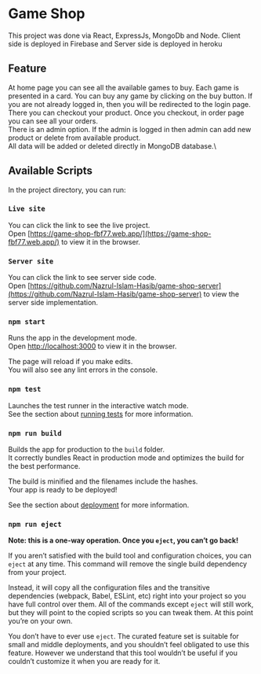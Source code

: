 # Game Shop

This project was done via React, ExpressJs, MongoDb and Node. Client side is deployed in Firebase and Server side is deployed in heroku

## Feature

At home page you can see all the available games to buy. Each game is presented in a card. You can buy any game by clicking on the buy button. If you are not already logged in, then you will be redirected to the login page. There you can checkout your product. Once you checkout, in order page you can see all your orders.\
There is an admin option. If the admin is logged in then admin can add new product or delete from available product.\
All data will be added or deleted directly in MongoDB database.\
## Available Scripts

In the project directory, you can run:

### `Live site`

You can click the link to see the live project.\
Open [https://game-shop-fbf77.web.app/](https://game-shop-fbf77.web.app/) to view it in the browser.

### `Server site`

You can click the link to see server side code.\
Open [https://github.com/Nazrul-Islam-Hasib/game-shop-server](https://github.com/Nazrul-Islam-Hasib/game-shop-server) to view the server side implementation.


### `npm start`

Runs the app in the development mode.\
Open [http://localhost:3000](http://localhost:3000) to view it in the browser.

The page will reload if you make edits.\
You will also see any lint errors in the console.

### `npm test`

Launches the test runner in the interactive watch mode.\
See the section about [running tests](https://facebook.github.io/create-react-app/docs/running-tests) for more information.

### `npm run build`

Builds the app for production to the `build` folder.\
It correctly bundles React in production mode and optimizes the build for the best performance.

The build is minified and the filenames include the hashes.\
Your app is ready to be deployed!

See the section about [deployment](https://facebook.github.io/create-react-app/docs/deployment) for more information.

### `npm run eject`

**Note: this is a one-way operation. Once you `eject`, you can’t go back!**

If you aren’t satisfied with the build tool and configuration choices, you can `eject` at any time. This command will remove the single build dependency from your project.

Instead, it will copy all the configuration files and the transitive dependencies (webpack, Babel, ESLint, etc) right into your project so you have full control over them. All of the commands except `eject` will still work, but they will point to the copied scripts so you can tweak them. At this point you’re on your own.

You don’t have to ever use `eject`. The curated feature set is suitable for small and middle deployments, and you shouldn’t feel obligated to use this feature. However we understand that this tool wouldn’t be useful if you couldn’t customize it when you are ready for it.



